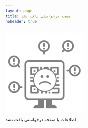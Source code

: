 ```yaml
---
layout: page
title: صفحه درخواستی یافت نشد
noheader: true
---
```

<div class="text-center p-5">
    <img style="height:250px" class="img-fluid" src="/assets/images/svg/not-found-qr.svg" alt="Page not found" />
</div>
<p class="text-center">اطلاعات یا صفحه درخواستی یافت نشد</p>
